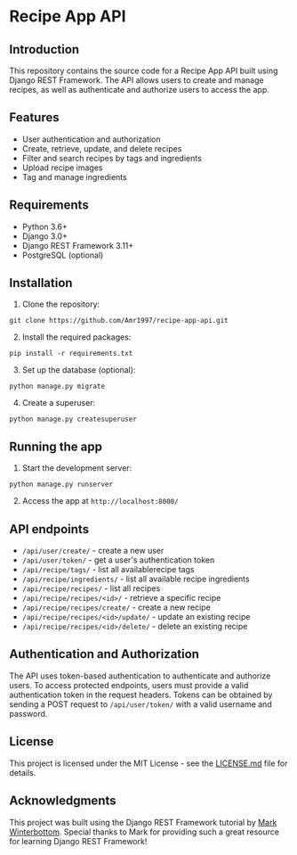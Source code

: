 # Recipe App API

## Introduction

This repository contains the source code for a Recipe App API built using Django REST Framework. The API allows users to create and manage recipes, as well as authenticate and authorize users to access the app.

## Features

- User authentication and authorization
- Create, retrieve, update, and delete recipes
- Filter and search recipes by tags and ingredients
- Upload recipe images
- Tag and manage ingredients

## Requirements

- Python 3.6+
- Django 3.0+
- Django REST Framework 3.11+
- PostgreSQL (optional)

## Installation

1. Clone the repository:
```
git clone https://github.com/Amr1997/recipe-app-api.git
```

2. Install the required packages:
```
pip install -r requirements.txt
```

3. Set up the database (optional):
```
python manage.py migrate
```

4. Create a superuser:
```
python manage.py createsuperuser
```

## Running the app

1. Start the development server:
```
python manage.py runserver
```

2. Access the app at `http://localhost:8000/`

## API endpoints

- `/api/user/create/` - create a new user
- `/api/user/token/` - get a user's authentication token
- `/api/recipe/tags/` - list all availablerecipe tags
- `/api/recipe/ingredients/` - list all available recipe ingredients
- `/api/recipe/recipes/` - list all recipes
- `/api/recipe/recipes/<id>/` - retrieve a specific recipe
- `/api/recipe/recipes/create/` - create a new recipe
- `/api/recipe/recipes/<id>/update/` - update an existing recipe
- `/api/recipe/recipes/<id>/delete/` - delete an existing recipe

## Authentication and Authorization

The API uses token-based authentication to authenticate and authorize users. To access protected endpoints, users must provide a valid authentication token in the request headers. Tokens can be obtained by sending a POST request to `/api/user/token/` with a valid username and password.

## License

This project is licensed under the MIT License - see the [LICENSE.md](LICENSE.md) file for details.

## Acknowledgments

This project was built using the Django REST Framework tutorial by [Mark Winterbottom](https://github.com/markwinterbottom). Special thanks to Mark for providing such a great resource for learning Django REST Framework!
